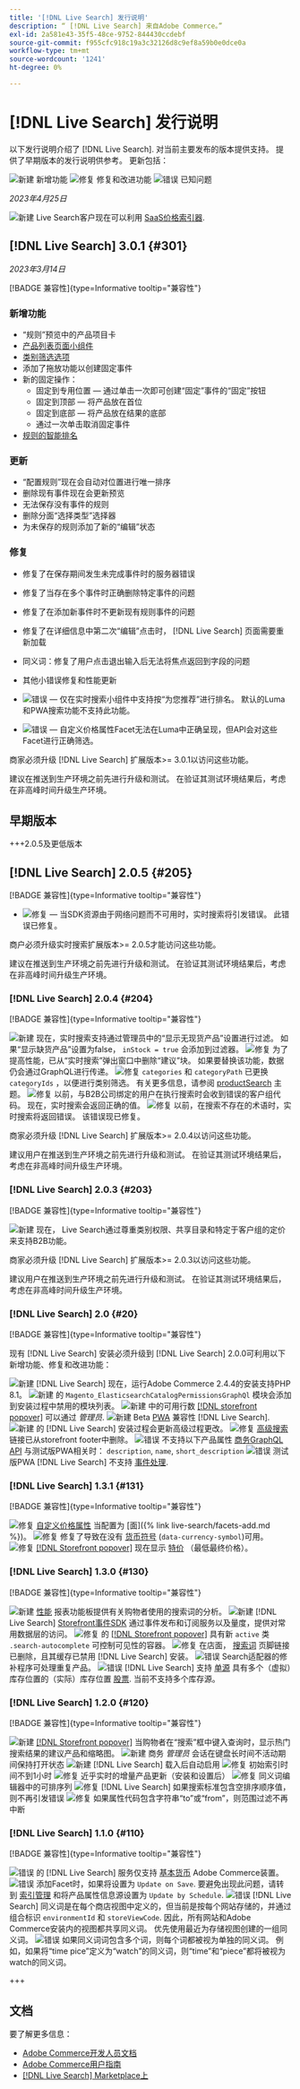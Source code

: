 ```yaml
---
title: '[!DNL Live Search] 发行说明'
description: “ [!DNL Live Search] 来自Adobe Commerce。”
exl-id: 2a581e43-35f5-48ce-9752-844430ccdebf
source-git-commit: f955cfc918c19a3c32126d8c9ef8a59b0e0dce0a
workflow-type: tm+mt
source-wordcount: '1241'
ht-degree: 0%

---
```


# [!DNL Live Search] 发行说明

以下发行说明介绍了 [!DNL Live Search].
对当前主要发布的版本提供支持。 提供了早期版本的发行说明供参考。
更新包括：

![新建](../assets/new.svg) 新增功能
![修复](../assets/fix.svg) 修复和改进功能
![错误](../assets/bug.svg) 已知问题


_2023年4月25日_

![新建](../assets/new.svg) Live Search客户现在可以利用 [SaaS价格索引器](../price-index/index.md).

## [!DNL Live Search] 3.0.1 {#301}

_2023年3月14日_

[!BADGE 兼容性]{type=Informative tooltip="兼容性"}

### 新增功能

* “规则”预览中的产品项目卡
* [产品列表页面小组件](https://experienceleague.adobe.com/docs/commerce-merchant-services/live-search/live-search-storefront/plp-styling.html)
* [类别筛选选项](https://developer.adobe.com/commerce/webapi/graphql/schema/live-search/queries/product-search/#facets)
* 添加了拖放功能以创建固定事件
* 新的固定操作：
   * 固定到专用位置 — 通过单击一次即可创建“固定”事件的“固定”按钮
   * 固定到顶部 — 将产品放在首位
   * 固定到底部 — 将产品放在结果的底部
   * 通过一次单击取消固定事件
* [规则的智能排名](https://experienceleague.adobe.com/docs/commerce-merchant-services/live-search/live-search-admin/rules/rules-add.html#ranking-type)

### 更新

* “配置规则”现在会自动对位置进行唯一排序
* 删除现有事件现在会更新预览
* 无法保存没有事件的规则
* 删除分面“选择类型”选择器
* 为未保存的规则添加了新的“编辑”状态

### 修复

* 修复了在保存期间发生未完成事件时的服务器错误
* 修复了当存在多个事件时正确删除特定事件的问题
* 修复了在添加新事件时不更新现有规则事件的问题
* 修复了在详细信息中第二次“编辑”点击时， [!DNL Live Search] 页面需要重新加载
* 同义词：修复了用户点击退出输入后无法将焦点返回到字段的问题
* 其他小错误修复和性能更新


* ![错误](../assets/bug.svg)  — 仅在实时搜索小组件中支持按“为您推荐”进行排名。 默认的Luma和PWA搜索功能不支持此功能。
* ![错误](../assets/bug.svg)  — 自定义价格属性Facet无法在Luma中正确呈现，但API会对这些Facet进行正确筛选。

商家必须升级 [!DNL Live Search] 扩展版本>= 3.0.1以访问这些功能。

建议在推送到生产环境之前先进行升级和测试。 在验证其测试环境结果后，考虑在非高峰时间升级生产环境。

## 早期版本

+++2.0.5及更低版本

## [!DNL Live Search] 2.0.5 {#205}

[!BADGE 兼容性]{type=Informative tooltip="兼容性"}

* ![修复](../assets/fix.svg)  — 当SDK资源由于网络问题而不可用时，实时搜索将引发错误。 此错误已修复。

商户必须升级实时搜索扩展版本>= 2.0.5才能访问这些功能。

建议在推送到生产环境之前先进行升级和测试。 在验证其测试环境结果后，考虑在非高峰时间升级生产环境。

### [!DNL Live Search] 2.0.4 {#204}

[!BADGE 兼容性]{type=Informative tooltip="兼容性"}

![新建](../assets/new.svg) 现在，实时搜索支持通过管理员中的“显示无现货产品”设置进行过滤。 如果“显示缺货产品”设置为false， `inStock = true` 会添加到过滤器。
![修复](../assets/fix.svg) 为了提高性能，已从“实时搜索”弹出窗口中删除“建议”块。 如果要替换该功能，数据仍会通过GraphQL进行传递。
![修复](../assets/fix.svg) `categories` 和 `categoryPath` 已更换 `categoryIds` ，以便进行类别筛选。 有关更多信息，请参阅 [productSearch](https://developer.adobe.com/commerce/webapi/graphql/schema/live-search/queries/product-search/) 主题。
![修复](../assets/fix.svg) 以前，与B2B公司绑定的用户在执行搜索时会收到错误的客户组代码。 现在，实时搜索会返回正确的值。
![修复](../assets/fix.svg) 以前，在搜索不存在的术语时，实时搜索将返回错误。 该错误现已修复。

商家必须升级 [!DNL Live Search] 扩展版本>= 2.0.4以访问这些功能。

建议用户在推送到生产环境之前先进行升级和测试。 在验证其测试环境结果后，考虑在非高峰时间升级生产环境。

### [!DNL Live Search] 2.0.3 {#203}

[!BADGE 兼容性]{type=Informative tooltip="兼容性"}

![新建](../assets/new.svg) 现在， Live Search通过尊重类别权限、共享目录和特定于客户组的定价来支持B2B功能。

商家必须升级 [!DNL Live Search] 扩展版本>= 2.0.3以访问这些功能。

建议用户在推送到生产环境之前先进行升级和测试。 在验证其测试环境结果后，考虑在非高峰时间升级生产环境。

### [!DNL Live Search] 2.0 {#20}

[!BADGE 兼容性]{type=Informative tooltip="兼容性"}

现有 [!DNL Live Search] 安装必须升级到 [!DNL Live Search] 2.0.0可利用以下新增功能、修复和改进功能：

![新建](../assets/new.svg) [!DNL Live Search] 现在，运行Adobe Commerce 2.4.4的安装支持PHP 8.1。
![新建](../assets/new.svg) 的 `Magento_ElasticsearchCatalogPermissionsGraphQl` 模块会添加到安装过程中禁用的模块列表。
![新建](../assets/new.svg) 中的可用行数 [[!DNL storefront popover]](quick-tour.md) 可以通过 *管理员*.
![新建](../assets/new.svg) Beta [PWA](https://developer.adobe.com/commerce/pwa-studio/) 兼容性 [!DNL Live Search].
![新建](../assets/new.svg) 的 [!DNL Live Search] 安装过程会更新高级过程更改。
![修复](../assets/fix.svg) [高级搜索](https://experienceleague.adobe.com/docs/commerce-admin/catalog/catalog/search/search.html#advanced-search) 链接已从storefront footer中删除。
![错误](../assets/bug.svg) 不支持以下产品属性 [商务GraphQL API](https://developer.adobe.com/commerce/webapi/graphql/) 与测试版PWA相关时： `description`, `name`, `short_description`
![错误](../assets/bug.svg) 测试版PWA [!DNL Live Search] 不支持 [事件处理](https://developer.adobe.com/commerce/services/shared-services/storefront-events/sdk/).

### [!DNL Live Search] 1.3.1 {#131}

[!BADGE 兼容性]{type=Informative tooltip="兼容性"}

![修复](../assets/fix.svg) [自定义价格属性](https://experienceleague.adobe.com/docs/commerce-admin/catalog/product-attributes/attributes-input-types.html) 当配置为 [面]({% link live-search/facets-add.md %})。
![修复](../assets/fix.svg) 修复了导致在没有 [货币符号](https://experienceleague.adobe.com/docs/commerce-admin/stores-sales/site-store/currency/currency-configuration.html#step-5%3A-customize-currency-symbols-(optional)) (`data-currency-symbol`)可用。
![修复](../assets/fix.svg) [[!DNL Storefront popover]](storefront-popover.md) 现在显示 [特价](https://experienceleague.adobe.com/docs/commerce-admin/catalog/products/pricing/product-price-special.html) （最低最终价格）。

### [!DNL Live Search] 1.3.0 {#130}

[!BADGE 兼容性]{type=Informative tooltip="兼容性"}

![新建](../assets/new.svg) [性能](performance.md) 报表功能板提供有关购物者使用的搜索词的分析。
![新建](../assets/new.svg) [!DNL Live Search] [Storefront事件SDK](https://developer.adobe.com/commerce/services/shared-services/storefront-events/sdk/) 通过事件发布和订阅服务以及量度，提供对常用数据层的访问。
![修复](../assets/fix.svg) 的 [[!DNL Storefront popover]](storefront-popover.md) 具有新 `active` 类 `.search-autocomplete` 可控制可见性的容器。
![修复](../assets/fix.svg) 在店面， [搜索词](https://experienceleague.adobe.com/docs/commerce-admin/catalog/catalog/search/search-terms.html#popular-search-terms) 页脚链接已删除，且其缓存已禁用 [!DNL Live Search] 安装。
![错误](../assets/bug.svg) Search适配器的修补程序可处理重复产品。
![错误](../assets/bug.svg) [!DNL Live Search] 支持 [单源](https://experienceleague.adobe.com/docs/commerce-admin/inventory/sources/sources-manage.html) 具有多个（虚拟）库存位置的（实际）库存位置 [股票](https://experienceleague.adobe.com/docs/commerce-admin/inventory/stocks/stocks-manage.html). 当前不支持多个库存源。

### [!DNL Live Search] 1.2.0 {#120}

[!BADGE 兼容性]{type=Informative tooltip="兼容性"}

![新建](../assets/new.svg) [[!DNL Storefront popover]](storefront-popover.md) 当购物者在“搜索”框中键入查询时，显示热门搜索结果的建议产品和缩略图。
![新建](../assets/new.svg) 商务 *管理员* 会话在键盘长时间不活动期间保持打开状态
![新建](../assets/new.svg) [!DNL Live Search] 载入后自动启用
![修复](../assets/fix.svg) 初始索引时间不到1小时
![修复](../assets/fix.svg) 近乎实时的增量产品更新（安装和设置后）
![修复](../assets/fix.svg) 同义词编辑器中的可排序列
![修复](../assets/fix.svg) [!DNL Live Search] 如果搜索标准包含空排序顺序值，则不再引发错误
![修复](../assets/fix.svg) 如果属性代码包含字符串“to”或“from”，则范围过滤不再中断

### [!DNL Live Search] 1.1.0 {#110}

[!BADGE 兼容性]{type=Informative tooltip="兼容性"}

![错误](../assets/bug.svg) 的 [!DNL Live Search] 服务仅支持 [基本货币](https://experienceleague.adobe.com/docs/commerce-admin/stores-sales/site-store/currency/currency-configuration.html) Adobe Commerce装置。
![错误](../assets/bug.svg) 添加Facet时，如果将设置为 `Update on Save`. 要避免出现此问题，请转到 [索引管理](https://experienceleague.adobe.com/docs/commerce-admin/systems/tools/index-management.html) 和将产品属性信息源设置为 `Update by Schedule`.
![错误](../assets/bug.svg) [!DNL Live Search] 同义词是在每个商店视图中定义的，但当前是按每个网站存储的，并通过组合标识 `environmentId` 和 `storeViewCode`. 因此，所有网站和Adobe Commerce安装内的视图都共享同义词。 优先使用最近为存储视图创建的一组同义词。
![错误](../assets/bug.svg) 如果同义词词包含多个词，则每个词都被视为单独的同义词。 例如，如果将“time pice”定义为“watch”的同义词，则“time”和“piece”都将被视为watch的同义词。

+++

## 文档

要了解更多信息：

* [Adobe Commerce开发人员文档](https://developer.adobe.com/commerce/docs)
* [Adobe Commerce用户指南](https://experienceleague.adobe.com/docs/commerce.html)
* [[!DNL Live Search] Marketplace上](https://marketplace.magento.com/magento-live-search.html)
